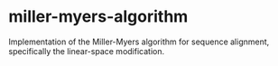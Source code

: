 # miller-myers-algorithm
Implementation of the Miller-Myers algorithm for sequence alignment, specifically the linear-space modification. 
